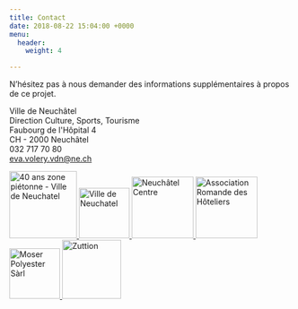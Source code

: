```yaml
---
title: Contact
date: 2018-08-22 15:04:00 +0000
menu:
  header:
    weight: 4

---
```

N’hésitez pas à nous demander des informations supplémentaires à propos de ce projet.

Ville de Neuchâtel  
Direction Culture, Sports, Tourisme  
Faubourg de l'Hôpital 4  
CH - 2000 Neuchâtel  
032 717 70 80  
[eva.volery.vdn@ne.ch](mailto:lena.brina@ne.ch)

<div class="logos">
  <a href="https://www.neuchatelville.ch/fr/" target="_blank" class="my-4 mr-1 d-block pl-2 float-left">
    <img src="{{ site.baseurl }}/css/assets/logos/40ans.png" width="120" height="auto" alt="40 ans zone piétonne - Ville de Neuchatel">
  </a>
    <a href="https://www.neuchatelville.ch/fr/" target="_blank" class="my-4 mr-1 d-block pl-2 float-left">
      <img src="{{ site.baseurl }}/css/assets/logos/neuchatel.svg" width="90" height="auto" alt="Ville de Neuchatel">
    </a>
    <a href="http://www.neuchatelcentre.ch/" target="_blank" class="my-4 d-block pl-2 float-left">
        <img src="{{ site.baseurl }}/css/assets/logos/centre.png" width="110" height="auto" alt="Neuchâtel Centre">
    </a>
    <a href="http://www.hotellerieromande.ch/" target="_blank" class="my-4 mr-1 d-block pl-2 float-left">
        <img src="{{ site.baseurl }}/css/assets/logos/hotellerie.png" width="110" height="auto" alt="Association Romande des Hôteliers">
    </a>
    <a href="http://www.moser-polyester.ch/" target="_blank" class="my-4 d-block mr-2 pl-2 float-left">
        <img src="{{ site.baseurl }}/css/assets/logos/moser.png" width="90" height="auto" alt="Moser Polyester Sàrl">
    </a>
    <a href="http://www.zuttion.ch/" target="_blank" class="my-4 d-block pl-2 float-left">
        <img src="{{ site.baseurl }}/css/assets/logos/zuttion.png" width="105" alt="Zuttion">
    </a>
</div>
